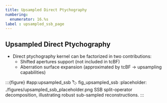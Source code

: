 ```yaml
---
title: Upsampled Direct Ptychography
numbering:
  enumerator: 16.%s
label : upsampled_ssb_page
---
```


## Upsampled Direct Ptychography

- Direct ptychography kernel can be factorized in two contributions:  
  - Shifted apertures support (not included in tcBF)
  - Aberration surface expansion (approximated by tcBF &rarr; upsampling capabilities)

:::{figure} #app:upsampled_ssb
:label: fig_upsampled_ssb
:placeholder: ./figures/upsampled_ssb_placeholder.png
SSB split-operator decomposition, illustrating robust sub-sampled reconstructions.
:::

